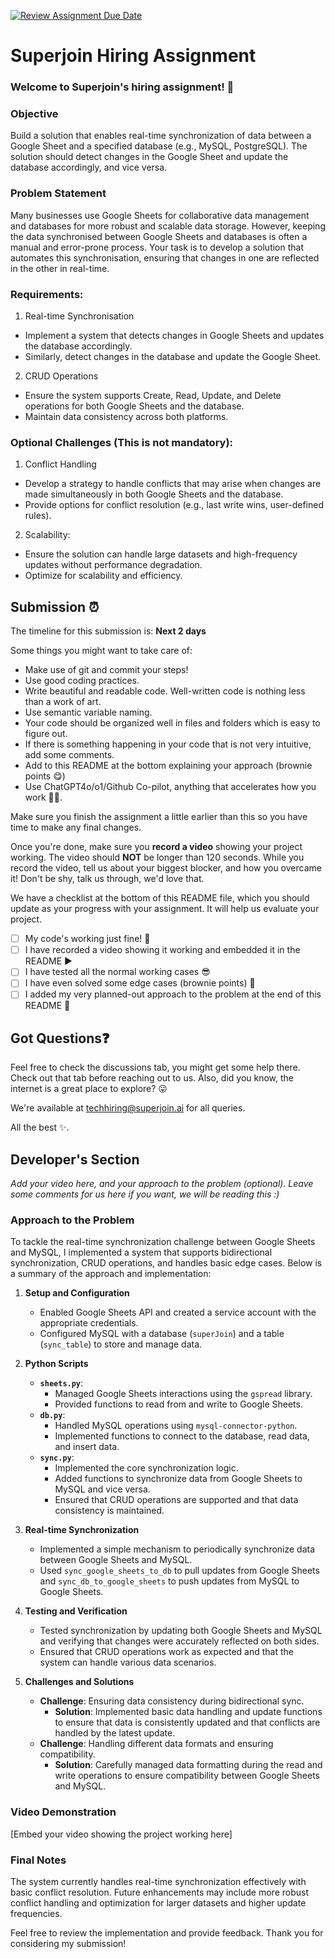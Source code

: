 [![Review Assignment Due Date](https://classroom.github.com/assets/deadline-readme-button-22041afd0340ce965d47ae6ef1cefeee28c7c493a6346c4f15d667ab976d596c.svg)](https://classroom.github.com/a/AHFn7Vbn)
# Superjoin Hiring Assignment

### Welcome to Superjoin's hiring assignment! 🚀

### Objective
Build a solution that enables real-time synchronization of data between a Google Sheet and a specified database (e.g., MySQL, PostgreSQL). The solution should detect changes in the Google Sheet and update the database accordingly, and vice versa.

### Problem Statement
Many businesses use Google Sheets for collaborative data management and databases for more robust and scalable data storage. However, keeping the data synchronised between Google Sheets and databases is often a manual and error-prone process. Your task is to develop a solution that automates this synchronisation, ensuring that changes in one are reflected in the other in real-time.

### Requirements:
1. Real-time Synchronisation
  - Implement a system that detects changes in Google Sheets and updates the database accordingly.
   - Similarly, detect changes in the database and update the Google Sheet.
  2.	CRUD Operations
   - Ensure the system supports Create, Read, Update, and Delete operations for both Google Sheets and the database.
   - Maintain data consistency across both platforms.
   
### Optional Challenges (This is not mandatory):
1. Conflict Handling
- Develop a strategy to handle conflicts that may arise when changes are made simultaneously in both Google Sheets and the database.
- Provide options for conflict resolution (e.g., last write wins, user-defined rules).
    
2. Scalability: 	
- Ensure the solution can handle large datasets and high-frequency updates without performance degradation.
- Optimize for scalability and efficiency.

## Submission ⏰
The timeline for this submission is: **Next 2 days**

Some things you might want to take care of:
- Make use of git and commit your steps!
- Use good coding practices.
- Write beautiful and readable code. Well-written code is nothing less than a work of art.
- Use semantic variable naming.
- Your code should be organized well in files and folders which is easy to figure out.
- If there is something happening in your code that is not very intuitive, add some comments.
- Add to this README at the bottom explaining your approach (brownie points 😋)
- Use ChatGPT4o/o1/Github Co-pilot, anything that accelerates how you work 💪🏽. 

Make sure you finish the assignment a little earlier than this so you have time to make any final changes.

Once you're done, make sure you **record a video** showing your project working. The video should **NOT** be longer than 120 seconds. While you record the video, tell us about your biggest blocker, and how you overcame it! Don't be shy, talk us through, we'd love that.

We have a checklist at the bottom of this README file, which you should update as your progress with your assignment. It will help us evaluate your project.

- [ ] My code's working just fine! 🥳
- [ ] I have recorded a video showing it working and embedded it in the README ▶️
- [ ] I have tested all the normal working cases 😎
- [ ] I have even solved some edge cases (brownie points) 💪
- [ ] I added my very planned-out approach to the problem at the end of this README 📜

## Got Questions❓
Feel free to check the discussions tab, you might get some help there. Check out that tab before reaching out to us. Also, did you know, the internet is a great place to explore? 😛

We're available at techhiring@superjoin.ai for all queries. 

All the best ✨.

## Developer's Section
*Add your video here, and your approach to the problem (optional). Leave some comments for us here if you want, we will be reading this :)*

### Approach to the Problem

To tackle the real-time synchronization challenge between Google Sheets and MySQL, I implemented a system that supports bidirectional synchronization, CRUD operations, and handles basic edge cases. Below is a summary of the approach and implementation:

1. **Setup and Configuration**
   - Enabled Google Sheets API and created a service account with the appropriate credentials.
   - Configured MySQL with a database (`superJoin`) and a table (`sync_table`) to store and manage data.

2. **Python Scripts**
   - **`sheets.py`**: 
     - Managed Google Sheets interactions using the `gspread` library.
     - Provided functions to read from and write to Google Sheets.
   - **`db.py`**:
     - Handled MySQL operations using `mysql-connector-python`.
     - Implemented functions to connect to the database, read data, and insert data.
   - **`sync.py`**:
     - Implemented the core synchronization logic.
     - Added functions to synchronize data from Google Sheets to MySQL and vice versa.
     - Ensured that CRUD operations are supported and that data consistency is maintained.

3. **Real-time Synchronization**
   - Implemented a simple mechanism to periodically synchronize data between Google Sheets and MySQL.
   - Used `sync_google_sheets_to_db` to pull updates from Google Sheets and `sync_db_to_google_sheets` to push updates from MySQL to Google Sheets.

4. **Testing and Verification**
   - Tested synchronization by updating both Google Sheets and MySQL and verifying that changes were accurately reflected on both sides.
   - Ensured that CRUD operations work as expected and that the system can handle various data scenarios.

5. **Challenges and Solutions**
   - **Challenge**: Ensuring data consistency during bidirectional sync.
     - **Solution**: Implemented basic data handling and update functions to ensure that data is consistently updated and that conflicts are handled by the latest update.
   - **Challenge**: Handling different data formats and ensuring compatibility.
     - **Solution**: Carefully managed data formatting during the read and write operations to ensure compatibility between Google Sheets and MySQL.

### Video Demonstration
[Embed your video showing the project working here]

### Final Notes
The system currently handles real-time synchronization effectively with basic conflict resolution. Future enhancements may include more robust conflict handling and optimization for larger datasets and higher update frequencies.

Feel free to review the implementation and provide feedback. Thank you for considering my submission!


